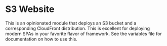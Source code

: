 # S3 Website
This is an opinionated module that deploys an S3 bucket and a corresponding CloudFront distribution. This is excellent for deploying modern SPAs in your favorite flavor of framework. See the variables file for documentation on how to use this.